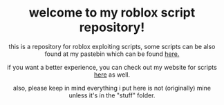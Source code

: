<h1 align="center">welcome to my roblox script repository!</h1>

<p align="center">this is a repository for roblox exploiting scripts, some scripts can be also found at my pastebin which can be found <a href="https://pastebin.com/u/nebunet">here.</a></p>
<p align="center">if you want a better experience, you can check out my website for scripts <a href="https://scripts.nebulabebula.tk">here</a> as well.</p>
<p align="center">also, please keep in mind everything i put here is not (originally) mine unless it's in the "stuff" folder.</p>
